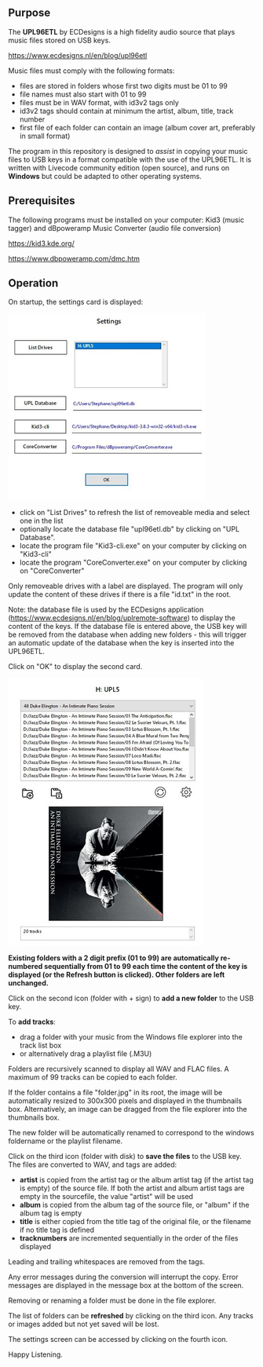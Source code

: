 
## Purpose

The **UPL96ETL** by ECDesigns is a high fidelity audio source that plays music files stored on USB keys.

https://www.ecdesigns.nl/en/blog/upl96etl

Music files must comply with the following formats:

- files are stored in folders whose first two digits must be 01 to 99
- file names must also start with 01 to 99
- files must be in WAV format, with id3v2 tags only
- id3v2 tags should contain at minimum the artist, album, title, track number
- first file of each folder can contain an image (album cover art, preferably in small format)

The program in this repository is designed to *assist* in copying your music files to USB keys in a format compatible with the use of the UPL96ETL. It is written with Livecode community edition (open source), and runs on **Windows** but could be adapted to other operating systems.


## Prerequisites

The following programs must be installed on your computer: Kid3 (music tagger) and dBpoweramp Music Converter (audio file conversion)

https://kid3.kde.org/
    
https://www.dbpoweramp.com/dmc.htm

## Operation

On startup, the settings card is displayed:

![Screenshot](Card20.jpg)

- click on "List Drives" to refresh the list of removeable media and select one in the list
- optionally locate the database file "upl96etl.db" by clicking on "UPL Database". 
- locate the program file "Kid3-cli.exe" on your computer by clicking on "Kid3-cli"
- locate the program "CoreConverter.exe" on your computer by clicking on "CoreConverter"

Only removeable drives with a label are displayed. The program will only update the content of these drives if there is a file "id.txt" in the root.

Note: the database file is used by the ECDesigns application (https://www.ecdesigns.nl/en/blog/uplremote-software) to display the content of the keys.
If the database file is entered above, the USB key will be removed from the database when adding new folders - this will trigger an automatic update of the database when the key is inserted into the UPL96ETL.

Click on "OK" to display the second card.

![Screenshot](Card10.jpg)

**Existing folders with a 2 digit prefix (01 to 99) are automatically re-numbered sequentially from 01 to 99 each time the content of the key is displayed (or the Refresh button is clicked). Other folders are left unchanged.**

Click on the second icon (folder with + sign) to **add a new folder** to the USB key.

To **add tracks**:

- drag a folder with your music from the Windows file explorer into the track list box
- or alternatively drag a playlist file (.M3U)

Folders are recursively scanned to display all WAV and FLAC files. A maximum of 99 tracks can be copied to each folder.

If the folder contains a file "folder.jpg" in its root, the image will be automatically resized to 300x300 pixels and displayed in the thumbnails box. Alternatively, an image can be dragged from the file explorer into the thumbnails box.

The new folder will be automatically renamed to correspond to the windows foldername or the playlist filename.

Click on the third icon (folder with disk) to **save the files** to the USB key. The files are converted to WAV, and tags are added:

- **artist** is copied from the artist tag or the album artist tag (if the artist tag is empty) of the source file. If both the artist and album artist tags are empty in the sourcefile, the value "artist" will be used
- **album** is copied from the album tag of the source file, or "album" if the album tag is empty
- **title** is either copied from the title tag of the original file, or the filename if no title tag is defined
- **tracknumbers** are incremented sequentially in the order of the files displayed

Leading and trailing whitespaces are removed from the tags.

Any error messages during the conversion will interrupt the copy. Error messages are displayed in the message box at the bottom of the screen.

Removing or renaming a folder must be done in the file explorer.

The list of folders can be **refreshed** by clicking on the third icon. Any tracks or images added but not yet saved will be lost.

The settings screen can be accessed by clicking on the fourth icon.

Happy Listening.
